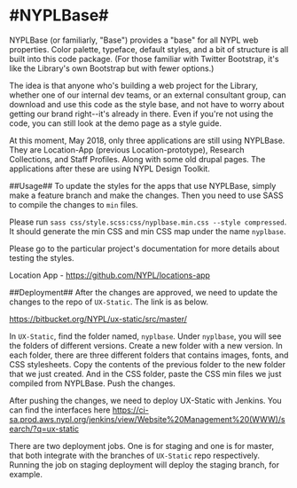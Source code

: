#NYPLBase#
========
NYPLBase (or familiarly, "Base") provides a "base" for all NYPL web properties. Color palette, typeface, default styles, and a bit of structure is all built into this code package. (For those familiar with Twitter Bootstrap, it's like the Library's own Bootstrap but with fewer options.) 

The idea is that anyone who's building a web project for the Library, whether one of our internal dev teams, or an external consultant group, can download and use this code as the style base, and not have to worry about getting our brand right--it's already in there. Even if you're not using the code, you can still look at the demo page as a style guide.

At this moment, May 2018, only three applications are still using NYPLBase. They are Location-App (previous Location-prototype), Research Collections, and Staff Profiles. Along with some old drupal pages. The applications after these are using NYPL Design Toolkit.

##Usage##
To update the styles for the apps that use NYPLBase, simply make a feature branch and make the changes. Then you need to use SASS to compile the changes to `min` files.

Please run
`sass css/style.scss:css/nyplbase.min.css --style compressed`. It should generate the min CSS and min CSS map under the name `nyplbase`.

Please go to the particular project's documentation for more details about testing the styles.

Location App - https://github.com/NYPL/locations-app

##Deployment##
After the changes are approved, we need to update the changes to the repo of `UX-Static`. The link is as below.

https://bitbucket.org/NYPL/ux-static/src/master/

In `UX-Static`, find the folder named, `nyplbase`. Under `nyplbase`, you will see the folders of different versions. Create a new folder with a new version. In each folder, there are three different folders that contains images, fonts, and CSS stylesheets. Copy the contents of the previous folder to the new folder that we just created. And in the CSS folder, paste the CSS min files we just compiled from NYPLBase. Push the changes.

After pushing the changes, we need to deploy UX-Static with Jenkins. You can find the interfaces here
https://ci-sa.prod.aws.nypl.org/jenkins/view/Website%20Management%20(WWW)/search/?q=ux-static

There are two deployment jobs. One is for staging and one is for master, that both integrate with the branches of `UX-Static` repo respectively. Running the job on staging deployment will deploy the staging branch, for example.
